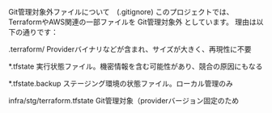  Git管理対象外ファイルについて　(.gitignore)
このプロジェクトでは、TerraformやAWS関連の一部ファイルを Git管理対象外 としています。
理由は以下の通りです：

.terraform/
Providerバイナリなどが含まれ、サイズが大きく、再現性に不要

*.tfstate
実行状態ファイル。機密情報を含む可能性があり、競合の原因にもなる

*.tfstate.backup
ステージング環境の状態ファイル。ローカル管理のみ

infra/stg/terraform.tfstate
Git管理対象（providerバージョン固定のため


